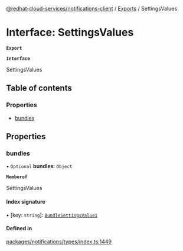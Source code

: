 [@redhat-cloud-services/notifications-client](../README.md) / [Exports](../modules.md) / SettingsValues

# Interface: SettingsValues

**`Export`**

**`Interface`**

SettingsValues

## Table of contents

### Properties

- [bundles](SettingsValues.md#bundles)

## Properties

### bundles

• `Optional` **bundles**: `Object`

**`Memberof`**

SettingsValues

#### Index signature

▪ [key: `string`]: [`BundleSettingsValue1`](BundleSettingsValue1.md)

#### Defined in

[packages/notifications/types/index.ts:1449](https://github.com/RedHatInsights/javascript-clients/blob/master/packages/notifications/types/index.ts#L1449)
